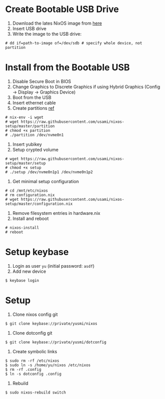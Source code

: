 # Create Bootable USB Drive

1. Download the lates NixOS image from [here](https://nixos.org/nixos/download.html)
1. Insert USB drive
1. Write the image to the USB drive:
```
# dd if=path-to-image of=/dev/sdb # specify whole device, not partition
```

# Install from the Bootable USB
1. Disable Secure Boot in BIOS
1. Change Graphics to Discrete Graphics if using Hybrid Graphics (Config -> Display -> Graphics Device)
1. Boot from the USB
1. Insert ethernet cable
1. Create partitions [ref](https://nixos.org/nixos/manual/index.html#sec-installation-partitioning-UEFI)
```
# nix-env -i wget
# wget https://raw.githubusercontent.com/usami/nixos-setup/master/partition
# chmod +x partition
# ./partition /dev/nvme0n1
```
1. Insert yubikey
1. Setup crypted volume
```
# wget https://raw.githubusercontent.com/usami/nixos-setup/master/setup
# chmod +x setup
# ./setup /dev/nvme0n1p1 /dev/nvme0n1p2
```
1. Get minimal setup configuration
```
# cd /mnt/etc/nixos
# rm configuration.nix
# wget https://raw.githubusercontent.com/usami/nixos-setup/master/configuration.nix
```
1. Remove filesystem entries in hardware.nix
1. Install and reboot
```
# nixos-install
# reboot
```

# Setup keybase
1. Login as user `yu` (initial password: `asdf`)
1. Add new device
```
$ keybase login
```

# Setup
1. Clone nixos config git
```
$ git clone keybase://private/yusmi/nixos
```
1. Clone dotconfig git
```
$ git clone keybase://private/yusmi/dotconfig
```
1. Create symbolic links
```
$ sudo rm -rf /etc/nixos
$ sudo ln -s /home/yu/nixos /etc/nixos
$ rm -rf .config
$ ln -s dotconfig .config
```
1. Rebuild
```
$ sudo nixos-rebuild switch
```

